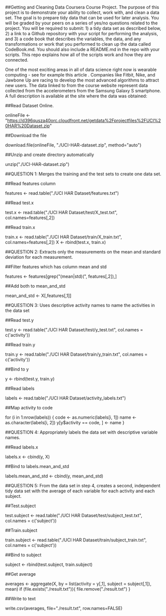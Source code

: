 ##Getting and Cleaning Data Coursera Course Project.
The purpose of this project is to demonstrate your ability to collect, work with, and clean a data set. The goal is to prepare tidy data that can be used for later analysis. You will be graded by your peers on a series of yes/no questions related to the project. You will be required to submit: 1) a tidy data set as described below, 2) a link to a Github repository with your script for performing the analysis, and 3) a code book that describes the variables, the data, and any transformations or work that you performed to clean up the data called CodeBook.md. You should also include a README.md in the repo with your scripts. This repo explains how all of the scripts work and how they are connected.

One of the most exciting areas in all of data science right now is wearable computing - see for example this article . Companies like Fitbit, Nike, and Jawbone Up are racing to develop the most advanced algorithms to attract new users. The data linked to from the course website represent data collected from the accelerometers from the Samsung Galaxy S smartphone. A full description is available at the site where the data was obtained:

##Read Dataset Online.

onlineFile <- "https://d396qusza40orc.cloudfront.net/getdata%2Fprojectfiles%2FUCI%20HAR%20Dataset.zip"

##Download the file

download.file(onlineFile, "./UCI-HAR-dataset.zip", method="auto")

##Unzip and create directory automatically

unzip("./UCI-HAR-dataset.zip")

##QUESTION 1: Merges the training and the test sets to create one data set.

##Read features column

features <- read.table("./UCI HAR Dataset/features.txt")

##Read test.x

test.x <- read.table("./UCI HAR Dataset/test/X_test.txt", col.names=features[,2])

##Read train.x

train.x <- read.table("./UCI HAR Dataset/train/X_train.txt", col.names=features[,2]) X <- rbind(test.x, train.x)

##QUESTION 2: Extracts only the measurements on the mean and standard deviation for each measurement.

##Filter features which has column mean and std

features <- features[grep("(mean|std)\(", features[,2]),]

##Add both to mean_and_std

mean_and_std <- X[,features[,1]]

##QUESTION 3: Uses descriptive activity names to name the activities in the data set

##Read test.y

test.y <- read.table("./UCI HAR Dataset/test/y_test.txt", col.names = c('activity'))

##Read train.y

train.y <- read.table("./UCI HAR Dataset/train/y_train.txt", col.names = c('activity'))

##Bind to y

y <- rbind(test.y, train.y)

##Read labels

labels <- read.table("./UCI HAR Dataset/activity_labels.txt")

##Map activity to code

for (i in 1:nrow(labels)) { code <- as.numeric(labels[i, 1]) name <- as.character(labels[i, 2]) y[y$activity == code, ] <- name }

##QUESTION 4: Appropriately labels the data set with descriptive variable names.

##Read labels.x

labels.x <- cbind(y, X)

##Bind to labels.mean_and_std

labels.mean_and_std <- cbind(y, mean_and_std)

##QUESTION 5: From the data set in step 4, creates a second, independent tidy data set with the average of each variable for each activity and each subject.

##Test.subject

test.subject <- read.table("./UCI HAR Dataset/test/subject_test.txt", col.names = c('subject'))

##Train.subject

train.subject <- read.table("./UCI HAR Dataset/train/subject_train.txt", col.names = c('subject'))

##Bind to subject

subject <- rbind(test.subject, train.subject)

##Get average

averages <- aggregate(X, by = list(activity = y[,1], subject = subject[,1]), mean) if (file.exists("./result.txt")){ file.remove("./result.txt") }

##Write to text

write.csv(averages, file="./result.txt", row.names=FALSE)